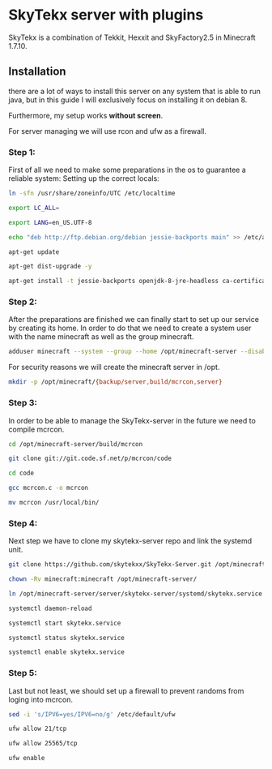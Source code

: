 # [](#header-1)SkyTekx server with plugins
SkyTekx is a combination of Tekkit, Hexxit and SkyFactory2.5 in Minecraft 1.7.10.


## [](#header-2)Installation
there are a lot of ways to install this server on any system that is able to run java, but in this guide I will exclusively focus on installing it on debian 8.

Furthermore, my setup works **without screen**.

For server managing we will use rcon and ufw as a firewall.


### [](#header-3)Step 1:

First of all we need to make some preparations in the os to guarantee a reliable system:
Setting up the correct locals:

```bash
ln -sfn /usr/share/zoneinfo/UTC /etc/localtime
```
```bash
export LC_ALL=
```
```bash
export LANG=en_US.UTF-8
```
```bash
echo "deb http://ftp.debian.org/debian jessie-backports main" >> /etc/apt/sources.list
```
```bash
apt-get update
```
```bash
apt-get dist-upgrade -y
```
```bash
apt-get install -t jessie-backports openjdk-8-jre-headless ca-certificates-java build-essential git ufw -y
```


### [](#header-3)Step 2:

After the preparations are finished we can finally start to set up our service by creating its home.
In order to do that we need to create a system user with the name minecraft as well as the group minecraft.

```bash
adduser minecraft --system --group --home /opt/minecraft-server --disabled-login
```
For security reasons we will create the minecraft server in /opt.
```bash
mkdir -p /opt/minecraft/{backup/server,build/mcrcon,server}
```


### [](#header-3)Step 3:
In order to be able to manage the SkyTekx-server in the future we need to compile mcrcon.

```bash
cd /opt/minecraft-server/build/mcrcon
```
```bash
git clone git://git.code.sf.net/p/mcrcon/code
```
```bash
cd code
```
```bash
gcc mcrcon.c -o mcrcon
```
```bash
mv mcrcon /usr/local/bin/
```


### [](#header-3)Step 4:
Next step we have to clone my skytekx-server repo and link the systemd unit.

```bash
git clone https://github.com/skytekxx/SkyTekx-Server.git /opt/minecraft-server/server/skytekx-server
```
```bash
chown -Rv minecraft:minecraft /opt/minecraft-server/
```
```bash
ln /opt/minecraft-server/server/skytekx-server/systemd/skytekx.service /etc/systemd/system/
```
```bash
systemctl daemon-reload
```
```bash
systemctl start skytekx.service
```
```bash
systemctl status skytekx.service
```
```bash
systemctl enable skytekx.service
```


### [](#header-3)Step 5:
Last but not least, we should set up a firewall to prevent randoms from loging into mcrcon.

```bash
sed -i 's/IPV6=yes/IPV6=no/g' /etc/default/ufw
```
```bash
ufw allow 21/tcp
```
```bash
ufw allow 25565/tcp
```
```bash
ufw enable
```
